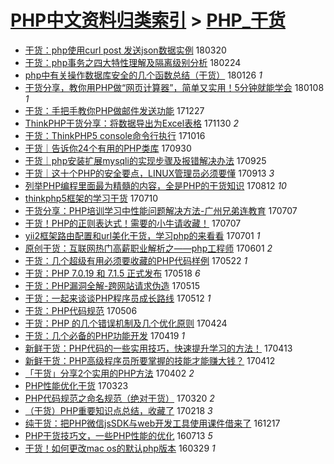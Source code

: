 [PHP中文资料归类索引](../README.md) > [PHP_干货](PHP_干货.md)
====
- [干货：php使用curl post 发送json数据实例](http://jkwz.applinzi.com/ittc/7082680919335109643.html#%E5%B9%B2%E8%B4%A7%EF%BC%9Aphp%E4%BD%BF%E7%94%A8curl+post+%E5%8F%91%E9%80%81json%E6%95%B0%E6%8D%AE%E5%AE%9E%E4%BE%8B) 180320  
- [干货：php事务之四大特性理解及隔离级别分析](http://jkwz.applinzi.com/ittc/7073565109136131083.html#%E5%B9%B2%E8%B4%A7%EF%BC%9Aphp%E4%BA%8B%E5%8A%A1%E4%B9%8B%E5%9B%9B%E5%A4%A7%E7%89%B9%E6%80%A7%E7%90%86%E8%A7%A3%E5%8F%8A%E9%9A%94%E7%A6%BB%E7%BA%A7%E5%88%AB%E5%88%86%E6%9E%90) 180224  
- [php中有关操作数据库安全的几个函数总结（干货）](http://jkwz.applinzi.com/ittc/7062804621989250065.html#php%E4%B8%AD%E6%9C%89%E5%85%B3%E6%93%8D%E4%BD%9C%E6%95%B0%E6%8D%AE%E5%BA%93%E5%AE%89%E5%85%A8%E7%9A%84%E5%87%A0%E4%B8%AA%E5%87%BD%E6%95%B0%E6%80%BB%E7%BB%93%EF%BC%88%E5%B9%B2%E8%B4%A7%EF%BC%89) 180126 *1* 
- [干货分享，教你用PHP做“网页计算器”，简单又实用！5分钟就能学会](http://jkwz.applinzi.com/ittc/7056223027153339399.html#%E5%B9%B2%E8%B4%A7%E5%88%86%E4%BA%AB%EF%BC%8C%E6%95%99%E4%BD%A0%E7%94%A8PHP%E5%81%9A%E2%80%9C%E7%BD%91%E9%A1%B5%E8%AE%A1%E7%AE%97%E5%99%A8%E2%80%9D%EF%BC%8C%E7%AE%80%E5%8D%95%E5%8F%88%E5%AE%9E%E7%94%A8%EF%BC%815%E5%88%86%E9%92%9F%E5%B0%B1%E8%83%BD%E5%AD%A6%E4%BC%9A) 180108 *1* 
- [干货：手把手教你PHP做邮件发送功能](http://jkwz.applinzi.com/ittc/7051700367220278289.html#%E5%B9%B2%E8%B4%A7%EF%BC%9A%E6%89%8B%E6%8A%8A%E6%89%8B%E6%95%99%E4%BD%A0PHP%E5%81%9A%E9%82%AE%E4%BB%B6%E5%8F%91%E9%80%81%E5%8A%9F%E8%83%BD) 171227  
- [ThinkPHP干货分享：将数据导出为Excel表格](http://jkwz.applinzi.com/ittc/7041730672568304656.html#ThinkPHP%E5%B9%B2%E8%B4%A7%E5%88%86%E4%BA%AB%EF%BC%9A%E5%B0%86%E6%95%B0%E6%8D%AE%E5%AF%BC%E5%87%BA%E4%B8%BAExcel%E8%A1%A8%E6%A0%BC) 171130 *2* 
- [干货：ThinkPHP5 console命令行执行](http://jkwz.applinzi.com/ittc/7024962892368184337.html#%E5%B9%B2%E8%B4%A7%EF%BC%9AThinkPHP5+console%E5%91%BD%E4%BB%A4%E8%A1%8C%E6%89%A7%E8%A1%8C) 171016  
- [干货｜告诉你24个有用的PHP类库](http://jkwz.applinzi.com/ittc/7019054495022187537.html#%E5%B9%B2%E8%B4%A7%EF%BD%9C%E5%91%8A%E8%AF%89%E4%BD%A024%E4%B8%AA%E6%9C%89%E7%94%A8%E7%9A%84PHP%E7%B1%BB%E5%BA%93) 170930  
- [干货｜php安装扩展mysqli的实现步骤及报错解决办法](http://jkwz.applinzi.com/ittc/7017207434190521361.html#%E5%B9%B2%E8%B4%A7%EF%BD%9Cphp%E5%AE%89%E8%A3%85%E6%89%A9%E5%B1%95mysqli%E7%9A%84%E5%AE%9E%E7%8E%B0%E6%AD%A5%E9%AA%A4%E5%8F%8A%E6%8A%A5%E9%94%99%E8%A7%A3%E5%86%B3%E5%8A%9E%E6%B3%95) 170925  
- [干货｜这十个PHP的安全要点，LINUX管理员必须要懂](http://jkwz.applinzi.com/ittc/7012846011809268753.html#%E5%B9%B2%E8%B4%A7%EF%BD%9C%E8%BF%99%E5%8D%81%E4%B8%AAPHP%E7%9A%84%E5%AE%89%E5%85%A8%E8%A6%81%E7%82%B9%EF%BC%8CLINUX%E7%AE%A1%E7%90%86%E5%91%98%E5%BF%85%E9%A1%BB%E8%A6%81%E6%87%82) 170913 *3* 
- [列举PHP编程里面最为精髓的内容，全是PHP的干货知识](http://jkwz.applinzi.com/ittc/7000994920008254481.html#%E5%88%97%E4%B8%BEPHP%E7%BC%96%E7%A8%8B%E9%87%8C%E9%9D%A2%E6%9C%80%E4%B8%BA%E7%B2%BE%E9%AB%93%E7%9A%84%E5%86%85%E5%AE%B9%EF%BC%8C%E5%85%A8%E6%98%AFPHP%E7%9A%84%E5%B9%B2%E8%B4%A7%E7%9F%A5%E8%AF%86) 170812 *10* 
- [thinkphp5框架的学习干货](http://jkwz.applinzi.com/ittc/6988755422306370564.html#thinkphp5%E6%A1%86%E6%9E%B6%E7%9A%84%E5%AD%A6%E4%B9%A0%E5%B9%B2%E8%B4%A7) 170710  
- [干货分享：PHP培训学习中性能问题解决方法-广州兄弟连教育](http://jkwz.applinzi.com/ittc/6986848019172295685.html#%E5%B9%B2%E8%B4%A7%E5%88%86%E4%BA%AB%EF%BC%9APHP%E5%9F%B9%E8%AE%AD%E5%AD%A6%E4%B9%A0%E4%B8%AD%E6%80%A7%E8%83%BD%E9%97%AE%E9%A2%98%E8%A7%A3%E5%86%B3%E6%96%B9%E6%B3%95-%E5%B9%BF%E5%B7%9E%E5%85%84%E5%BC%9F%E8%BF%9E%E6%95%99%E8%82%B2) 170707  
- [干货！PHP的正则表达式！需要的小牛请收藏！](http://jkwz.applinzi.com/ittc/6987475630357480453.html#%E5%B9%B2%E8%B4%A7%EF%BC%81PHP%E7%9A%84%E6%AD%A3%E5%88%99%E8%A1%A8%E8%BE%BE%E5%BC%8F%EF%BC%81%E9%9C%80%E8%A6%81%E7%9A%84%E5%B0%8F%E7%89%9B%E8%AF%B7%E6%94%B6%E8%97%8F%EF%BC%81) 170707  
- [yii2框架路由配置和url美化干货，学习php的来看看](http://jkwz.applinzi.com/ittc/6984992109487457285.html#yii2%E6%A1%86%E6%9E%B6%E8%B7%AF%E7%94%B1%E9%85%8D%E7%BD%AE%E5%92%8Curl%E7%BE%8E%E5%8C%96%E5%B9%B2%E8%B4%A7%EF%BC%8C%E5%AD%A6%E4%B9%A0php%E7%9A%84%E6%9D%A5%E7%9C%8B%E7%9C%8B) 170701 *1* 
- [原创干货：互联网热门高薪职业解析之——php工程师](http://jkwz.applinzi.com/ittc/6974231289023431685.html#%E5%8E%9F%E5%88%9B%E5%B9%B2%E8%B4%A7%EF%BC%9A%E4%BA%92%E8%81%94%E7%BD%91%E7%83%AD%E9%97%A8%E9%AB%98%E8%96%AA%E8%81%8C%E4%B8%9A%E8%A7%A3%E6%9E%90%E4%B9%8B%E2%80%94%E2%80%94php%E5%B7%A5%E7%A8%8B%E5%B8%88) 170601 *2* 
- [干货：几个超级有用必须要收藏的PHP代码样例](http://jkwz.applinzi.com/ittc/6970536033417430020.html#%E5%B9%B2%E8%B4%A7%EF%BC%9A%E5%87%A0%E4%B8%AA%E8%B6%85%E7%BA%A7%E6%9C%89%E7%94%A8%E5%BF%85%E9%A1%BB%E8%A6%81%E6%94%B6%E8%97%8F%E7%9A%84PHP%E4%BB%A3%E7%A0%81%E6%A0%B7%E4%BE%8B) 170522 *1* 
- [干货：PHP 7.0.19 和 7.1.5 正式发布](http://jkwz.applinzi.com/ittc/6968954417041638404.html#%E5%B9%B2%E8%B4%A7%EF%BC%9APHP+7.0.19+%E5%92%8C+7.1.5+%E6%AD%A3%E5%BC%8F%E5%8F%91%E5%B8%83) 170518 *6* 
- [干货：PHP漏洞全解-跨网站请求伪造](http://jkwz.applinzi.com/ittc/6967903976589624325.html#%E5%B9%B2%E8%B4%A7%EF%BC%9APHP%E6%BC%8F%E6%B4%9E%E5%85%A8%E8%A7%A3-%E8%B7%A8%E7%BD%91%E7%AB%99%E8%AF%B7%E6%B1%82%E4%BC%AA%E9%80%A0) 170515  
- [干货：一起来谈谈PHP程序员成长路线](http://jkwz.applinzi.com/ittc/6966744496732636165.html#%E5%B9%B2%E8%B4%A7%EF%BC%9A%E4%B8%80%E8%B5%B7%E6%9D%A5%E8%B0%88%E8%B0%88PHP%E7%A8%8B%E5%BA%8F%E5%91%98%E6%88%90%E9%95%BF%E8%B7%AF%E7%BA%BF) 170512 *1* 
- [干货：PHP代码规范](http://jkwz.applinzi.com/ittc/6964487308404327429.html#%E5%B9%B2%E8%B4%A7%EF%BC%9APHP%E4%BB%A3%E7%A0%81%E8%A7%84%E8%8C%83) 170506  
- [干货：PHP 的几个错误机制及几个优化原则](http://jkwz.applinzi.com/ittc/6960057737399501828.html#%E5%B9%B2%E8%B4%A7%EF%BC%9APHP+%E7%9A%84%E5%87%A0%E4%B8%AA%E9%94%99%E8%AF%AF%E6%9C%BA%E5%88%B6%E5%8F%8A%E5%87%A0%E4%B8%AA%E4%BC%98%E5%8C%96%E5%8E%9F%E5%88%99) 170424  
- [干货：几个必备的PHP功能开发](http://jkwz.applinzi.com/ittc/6958177191471875076.html#%E5%B9%B2%E8%B4%A7%EF%BC%9A%E5%87%A0%E4%B8%AA%E5%BF%85%E5%A4%87%E7%9A%84PHP%E5%8A%9F%E8%83%BD%E5%BC%80%E5%8F%91) 170419 *1* 
- [新鲜干货：PHP代码的一些实用技巧，快速提升学习的方法！](http://jkwz.applinzi.com/ittc/6955971460177855493.html#%E6%96%B0%E9%B2%9C%E5%B9%B2%E8%B4%A7%EF%BC%9APHP%E4%BB%A3%E7%A0%81%E7%9A%84%E4%B8%80%E4%BA%9B%E5%AE%9E%E7%94%A8%E6%8A%80%E5%B7%A7%EF%BC%8C%E5%BF%AB%E9%80%9F%E6%8F%90%E5%8D%87%E5%AD%A6%E4%B9%A0%E7%9A%84%E6%96%B9%E6%B3%95%EF%BC%81) 170413  
- [新鲜干货：PHP高级程序员所要掌握的技能才能赚大钱？](http://jkwz.applinzi.com/ittc/6955575415455351812.html#%E6%96%B0%E9%B2%9C%E5%B9%B2%E8%B4%A7%EF%BC%9APHP%E9%AB%98%E7%BA%A7%E7%A8%8B%E5%BA%8F%E5%91%98%E6%89%80%E8%A6%81%E6%8E%8C%E6%8F%A1%E7%9A%84%E6%8A%80%E8%83%BD%E6%89%8D%E8%83%BD%E8%B5%9A%E5%A4%A7%E9%92%B1%EF%BC%9F) 170412  
- [「干货」分享2个实用的PHP方法](http://jkwz.applinzi.com/ittc/6952040826464109572.html#%E3%80%8C%E5%B9%B2%E8%B4%A7%E3%80%8D%E5%88%86%E4%BA%AB2%E4%B8%AA%E5%AE%9E%E7%94%A8%E7%9A%84PHP%E6%96%B9%E6%B3%95) 170402 *2* 
- [PHP性能优化干货](http://jkwz.applinzi.com/ittc/6948144095569642501.html#PHP%E6%80%A7%E8%83%BD%E4%BC%98%E5%8C%96%E5%B9%B2%E8%B4%A7) 170323  
- [PHP代码规范之命名规范（绝对干货）](http://jkwz.applinzi.com/ittc/6947031418617201669.html#PHP%E4%BB%A3%E7%A0%81%E8%A7%84%E8%8C%83%E4%B9%8B%E5%91%BD%E5%90%8D%E8%A7%84%E8%8C%83%EF%BC%88%E7%BB%9D%E5%AF%B9%E5%B9%B2%E8%B4%A7%EF%BC%89) 170320 *2* 
- [（干货）PHP重要知识点总结，收藏了](http://jkwz.applinzi.com/ittc/6936033669134418949.html#%EF%BC%88%E5%B9%B2%E8%B4%A7%EF%BC%89PHP%E9%87%8D%E8%A6%81%E7%9F%A5%E8%AF%86%E7%82%B9%E6%80%BB%E7%BB%93%EF%BC%8C%E6%94%B6%E8%97%8F%E4%BA%86) 170218 *3* 
- [纯干货：把PHP微信jsSDK与web开发工具使用课件借来了](http://jkwz.applinzi.com/ittc/6912534967254254597.html#%E7%BA%AF%E5%B9%B2%E8%B4%A7%EF%BC%9A%E6%8A%8APHP%E5%BE%AE%E4%BF%A1jsSDK%E4%B8%8Eweb%E5%BC%80%E5%8F%91%E5%B7%A5%E5%85%B7%E4%BD%BF%E7%94%A8%E8%AF%BE%E4%BB%B6%E5%80%9F%E6%9D%A5%E4%BA%86) 161217  
- [PHP干货技巧文，一些PHP性能的优化](http://jkwz.applinzi.com/ittc/6854455730450727940.html#PHP%E5%B9%B2%E8%B4%A7%E6%8A%80%E5%B7%A7%E6%96%87%EF%BC%8C%E4%B8%80%E4%BA%9BPHP%E6%80%A7%E8%83%BD%E7%9A%84%E4%BC%98%E5%8C%96) 160713 *5* 
- [干货！如何更改mac os的默认php版本](http://jkwz.applinzi.com/ittc/6815111026831787013.html#%E5%B9%B2%E8%B4%A7%EF%BC%81%E5%A6%82%E4%BD%95%E6%9B%B4%E6%94%B9mac+os%E7%9A%84%E9%BB%98%E8%AE%A4php%E7%89%88%E6%9C%AC) 160329 *1* 
